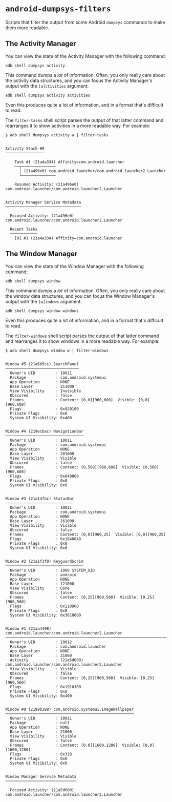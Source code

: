 # `android-dumpsys-filters`

Scripts that filter the output from some Android `dumpsys` commands to make them more readable.

## The Activity Manager

You can view the state of the Activity Manager with the following command:

```
adb shell dumpsys activity
```

This command dumps a _lot_ of information.  Often, you only really care about the activity data structures, and you can focus the Activity Manager's output with the `[a]ctivities` argument:

```
adb shell dumpsys activity activities
```

Even this produces quite a lot of information, and in a format that's difficult to read.

The `filter-tasks` shell script parses the output of that latter command and rearranges it to show activities in a more readable way. For example:

```
$ adb shell dumpsys activity a | filter-tasks


Activity Stack #0
─────────────────

    Task #1 (21a4a334) Affinity=com.android.launcher
    ──┬───────────────
      │ (21a496e0) com.android.launcher/com.android.launcher2.Launcher
      └───────────────

    Resumed Activity: (21a496e0) com.android.launcher/com.android.launcher2.Launcher


Activity Manager Service Metadata
─────────────────────────────────

  Focused Activity: (21a496e0) com.android.launcher/com.android.launcher2.Launcher

  Recent Tasks
  ────────────
    [0] #1 (21a4a334) Affinity=com.android.launcher
```

## The Window Manager

You can view the state of the Window Manager with the following command:

```
adb shell dumpsys window
```

This command dumps a _lot_ of information.  Often, you only really care about the window data structures, and you can focus the Window Manager's output with the `[w]indows` argument:

```
adb shell dumpsys window windows
```

Even this produces quite a lot of information, and in a format that's difficult to read.

The `filter-windows` shell script parses the output of that latter command and rearranges it to show windows in a more readable way. For example:

```
$ adb shell dumpsys window w | filter-windows


Window #5 (21a6b5cc) SearchPanel
────────────────────────────────
  Owner's UID         : 10011
  Package             : com.android.systemui
  App Operation       : NONE
  Base Layer          : 211000
  View Visibility     : Invisible
  Obscured            : false
  Frames              : Content: [0,0][960,608]  Visible: [0,0][960,608]
  Flags               : 0x820100
  Private Flags       : 0x0
  System UI Visibility: 0x400


Window #4 (219ecbac) NavigationBar
──────────────────────────────────
  Owner's UID         : 10011
  Package             : com.android.systemui
  App Operation       : NONE
  Base Layer          : 201000
  View Visibility     : Visible
  Obscured            : false
  Frames              : Content: [0,560][960,608]  Visible: [0,560][960,608]
  Flags               : 0x840068
  Private Flags       : 0x0
  System UI Visibility: 0x0


Window #3 (21a14fbc) StatusBar
──────────────────────────────
  Owner's UID         : 10011
  Package             : com.android.systemui
  App Operation       : NONE
  Base Layer          : 161000
  View Visibility     : Visible
  Obscured            : false
  Frames              : Content: [0,0][960,25]  Visible: [0,0][960,25]
  Flags               : 0x1840048
  Private Flags       : 0x0
  System UI Visibility: 0x0


Window #2 (21a1f3f0) KeyguardScrim
──────────────────────────────────
  Owner's UID         : 1000 SYSTEM_UID
  Package             : android
  App Operation       : NONE
  Base Layer          : 121000
  View Visibility     : Gone
  Obscured            : false
  Frames              : Content: [0,25][960,560]  Visible: [0,25][960,560]
  Flags               : 0x110900
  Private Flags       : 0x0
  System UI Visibility: 0x3610000


Window #1 (21aa4498) com.android.launcher/com.android.launcher2.Launcher
────────────────────────────────────────────────────────────────────────
  Owner's UID         : 10012
  Package             : com.android.launcher
  App Operation       : NONE
  Base Layer          : 21000
  Activity            : (21a5d600) com.android.launcher/com.android.launcher2.Launcher
  View Visibility     : Visible
  Obscured            : false
  Frames              : Content: [0,25][960,560]  Visible: [0,25][960,560]
  Flags               : 0x1910100
  Private Flags       : 0x8
  System UI Visibility: 0x400


Window #0 (2199b388) com.android.systemui.ImageWallpaper
────────────────────────────────────────────────────────
  Owner's UID         : 10011
  Package             : null
  App Operation       : NONE
  Base Layer          : 21000
  View Visibility     : Visible
  Obscured            : false
  Frames              : Content: [0,0][1600,1280]  Visible: [0,0][1600,1280]
  Flags               : 0x318
  Private Flags       : 0x0
  System UI Visibility: 0x0


Window Manager Service Metadata
───────────────────────────────

  Focused Activity: (21a5d600) com.android.launcher/com.android.launcher2.Launcher
```

